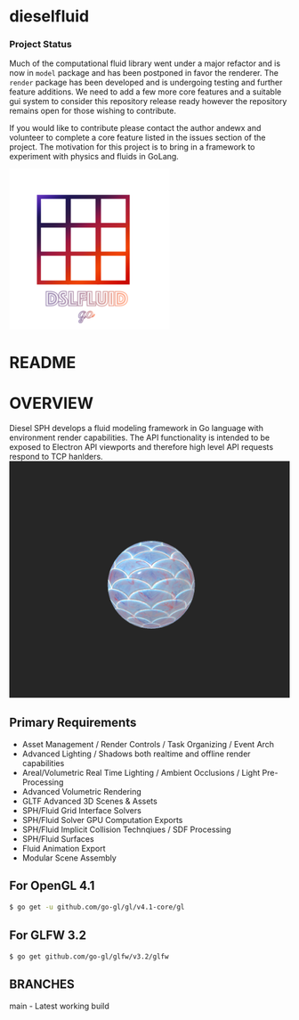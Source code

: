 # dieselfluid

### Project Status

Much of the computational fluid library went under a major refactor and is now in ```model``` package and has been postponed in favor the renderer. The ```render``` package has been developed and is undergoing testing and further feature additions. We need to add a few more core features and a suitable gui system to consider this repository release ready however the repository remains open for those wishing to contribute.

If you would like to contribute please contact the author andewx and volunteer to complete a core feature listed in the issues section of the project. The motivation for this project is to bring in a framework to experiment with physics and fluids in GoLang.

![DieselFluid Go Logo](logo.png?raw=true "DieselFluid Go")


# README


# OVERVIEW

Diesel SPH develops a fluid modeling framework in Go language with environment
render capabilities. The API functionality is intended to be exposed to Electron
API viewports and therefore high level API requests respond to TCP hanlders.
![Screeshot](rendersphere.png?raw=true "Render Sphere")

## Primary Requirements
- Asset Management / Render Controls / Task Organizing / Event Arch
- Advanced Lighting / Shadows both realtime and offline render capabilities
- Areal/Volumetric Real Time Lighting / Ambient Occlusions / Light Pre-Processing
- Advanced Volumetric Rendering
- GLTF Advanced 3D Scenes & Assets
- SPH/Fluid Grid Interface Solvers
- SPH/Fluid Solver GPU Computation Exports
- SPH/Fluid Implicit Collision Technqiues / SDF Processing
- SPH/Fluid Surfaces
- Fluid Animation Export
- Modular Scene Assembly

##  For OpenGL 4.1
```bash
$ go get -u github.com/go-gl/gl/v4.1-core/gl
```

##  For GLFW 3.2
```bash
$ go get github.com/go-gl/glfw/v3.2/glfw
```

## BRANCHES

main - Latest working build
